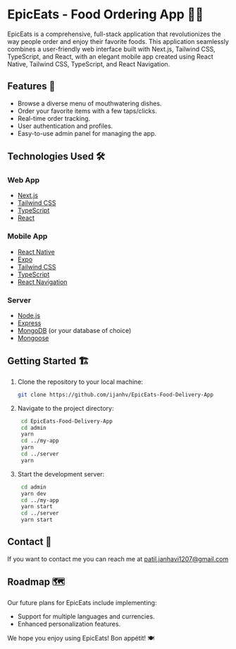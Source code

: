 # EpicEats - Food Ordering App 🍔🍲

EpicEats is a comprehensive, full-stack application that revolutionizes the way people order and enjoy their favorite foods. This application seamlessly combines a user-friendly web interface built with Next.js, Tailwind CSS, TypeScript, and React, with an elegant mobile app created using React Native, Tailwind CSS, TypeScript, and React Navigation.

## Features 🚀

- Browse a diverse menu of mouthwatering dishes.
- Order your favorite items with a few taps/clicks.
- Real-time order tracking.   
- User authentication and profiles.
- Easy-to-use admin panel for managing the app.


## Technologies Used 🛠️


### Web App
- [Next.js](https://nextjs.org/)
- [Tailwind CSS](https://tailwindcss.com/)
- [TypeScript](https://www.typescriptlang.org/)
- [React](https://reactjs.org/)

### Mobile App
- [React Native](https://reactnative.dev/)
- [Expo](https://expo.io/)
- [Tailwind CSS](https://tailwindcss.com/)
- [TypeScript](https://www.typescriptlang.org/)
- [React Navigation](https://reactnavigation.org/)

### Server
- [Node.js](https://nodejs.org/)
- [Express](https://expressjs.com/)
- [MongoDB](https://www.mongodb.com/) (or your database of choice)
- [Mongoose](https://mongoosejs.com/)


## Getting Started 🏗️

1. Clone the repository to your local machine:

   ```bash
   git clone https://github.com/ijanhv/EpicEats-Food-Delivery-App

2. Navigate to the project directory:

   ```bash
    cd EpicEats-Food-Delivery-App
    cd admin
    yarn
    cd ../my-app
    yarn 
    cd ../server
    yarn
   ```

3. Start the development server:

   ```bash
    cd admin
    yarn dev
    cd ../my-app
    yarn start 
    cd ../server
    yarn start 
    ```

## Contact 📧

If you want to contact me you can reach me at patil.janhavi1207@gmail.com

## Roadmap 🗺️

Our future plans for EpicEats include implementing:

- Support for multiple languages and currencies.
- Enhanced personalization features.

We hope you enjoy using EpicEats! Bon appétit! 🍽️ 